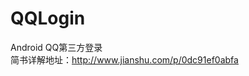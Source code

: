 # QQLogin
Android QQ第三方登录                                                                                                                    
简书详解地址：http://www.jianshu.com/p/0dc91ef0abfa
